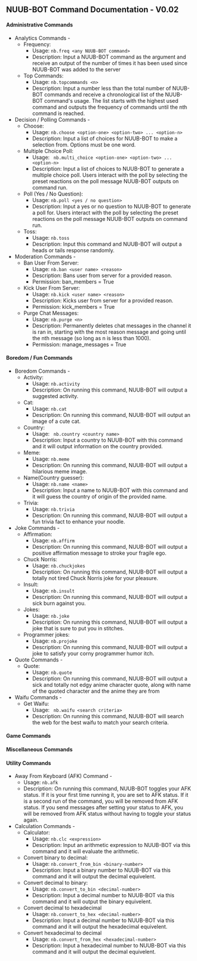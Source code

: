 ## NUUB-BOT Command Documentation - V0.02

#### Administrative Commands
* Analytics Commands -
  * Frequency: 
    * Usage: ```nb.freq <any NUUB-BOT command>```
    * Description: Input a NUUB-BOT command as the argument and receive an output of the number of times it has been used since NUUB-BOT was added to the server
  * Top Commands:
      * Usage: ```nb.topcommands <n>```
      * Description: Input a number less than the total number of NUUB-BOT commands and receive a chronological list of the NUUB-BOT command's usage. The list starts with the highest used command and outputs the frequency of commands until the nth command is reached.
* Decision / Polling Commands -
  * Choose:
      * Usage: ``` nb.choose <option-one> <option-two> ... <option-n> ```
      * Description: Input a list of choices for NUUB-BOT to make a selection from. Options must be one word.
  * Multiple Choice Poll:
      * Usage: ``` nb.multi_choice <option-one> <option-two> ... <option-n>```
      * Description: Input a list of choices to NUUB-BOT to generate a multiple choice poll. Users interact with the poll by selecting the preset reactions on the poll message NUUB-BOT outputs on command run.
  * Poll (Yes / No Question):
      * Usage: ``` nb.poll <yes / no question> ```
      * Description: Input a yes or no question to NUUB-BOT to generate a poll for. Users interact with the poll by selecting the preset reactions on the poll message NUUB-BOT outputs on command run.
  * Toss:
      * Usage: ``` nb.toss ```
      * Description: Input this command and NUUB-BOT will output a heads or tails response randomly.
* Moderation Commands -
  * Ban User From Server:
      * Usage: ``` nb.ban <user name> <reason> ```
      * Description: Bans user from server for a provided reason.
      * Permission: ban_members = True
  * Kick User From Server:
      * Usage: ``` nb.kick <user name> <reason> ```
      * Description: Kicks user from server for a provided reason.
      * Permission: kick_members = True
  * Purge Chat Messages:
      * Usage: ``` nb.purge <n> ```
      * Description: Permanently deletes chat messages in the channel it is ran in, starting with the most reason message and going until the nth message (so long as n is less than 1000).
      * Permission: manage_messages = True



#### Boredom / Fun Commands
* Boredom Commands -
  * Activity:
      * Usage: ``` nb.activity ```
      * Description: On running this command, NUUB-BOT will output a suggested activity.
  * Cat:
      * Usage: ``` nb.cat ```
      * Description: On running this command, NUUB-BOT will output an image of a cute cat.
  * Country:
      * Usage: ``` nb.country <country name>```
      * Description: Input a country to NUUB-BOT with this command and it will output information on the country provided.
  * Meme:
      * Usage: ``` nb.meme ```
      * Description: On running this command, NUUB-BOT will output a hilarious meme image.
  * Name(Country guesser):
      * Usage: ``` nb.name <name> ```
      * Description: Input a name to NUUB-BOT with this command and it will guess the country of origin of the provided name.
  * Trivia: 
      * Usage: ``` nb.trivia ```
      * Description: On running this command, NUUB-BOT will output a fun trivia fact to enhance your noodle.
* Joke Commands -
  * Affirmation: 
      * Usage: ``` nb.affirm ```
      * Description: On running this command, NUUB-BOT will output a positive affirmation message to stroke your fragile ego.
  * Chuck Norris: 
      * Usage: ``` nb.chuckjokes ```
      * Description: On running this command, NUUB-BOT will output a totally not tired Chuck Norris joke for your pleasure.
  * Insult: 
      * Usage: ``` nb.insult ```
      * Description: On running this command, NUUB-BOT will output a sick burn against you.
  * Jokes: 
      * Usage: ``` nb.joke ```
      * Description: On running this command, NUUB-BOT will output a joke that is sure to put you in stitches.
  * Programmer jokes: 
      * Usage: ``` nb.projoke ```
      * Description: On running this command, NUUB-BOT will output a joke to satisfy your corny programmer humor itch.
* Quote Commands -
  * Quote:
      * Usage: ``` nb.quote ```
      * Description: On running this command, NUUB-BOT will output a sick and totally not edgy anime character quote, along with name of the quoted character and the anime they are from
* Waifu Commands -
  * Get Waifu:
      * Usage: ``` nb.waifu <search criteria>```
      * Description: On running this command, NUUB-BOT will search the web for the best waifu to match your search criteria.

#### Game Commands



#### Miscellaneous Commands



#### Utility Commands
* Away From Keyboard (AFK) Command - 
  * Usage: ``` nb.afk ```
  * Description: On running this command, NUUB-BOT toggles your AFK status. If it is your first time running it, you are set to AFK status. If it is a second run of the command, you will be removed from AFK status. If you send messages after setting your status to AFK, you will be removed from AFK status without having to toggle your status again.
* Calculation Commands - 
  * Calculator:
      * Usage: ``` nb.clc <expression> ```
      * Description: Input an arithmetic expression to NUUB-BOT via this command and it will evaluate the arithmetic.
  * Convert binary to decimal:
      * Usage: ``` nb.convert_from_bin <binary-number> ```
      * Description: Input a binary number to NUUB-BOT via this command and it will output the decimal equivelent. 
  * Convert decimal to binary: 
      * Usage: ``` nb.convert_to_bin <decimal-number> ```
      * Description: Input a decimal number to NUUB-BOT via this command and it will output the binary equivelent.
  * Convert decimal to hexadecimal
      * Usage: ``` nb.convert_to_hex <decimal-number> ```
      * Description: Input a decimal number to NUUB-BOT via this command and it will output the hexadecimal equivelent.
  * Convert hexadecimal to decimal
      * Usage: ``` nb.convert_from_hex <hexadecimal-number> ```
      * Description: Input a hexadecimal number to NUUB-BOT via this command and it will output the decimal equivelent.
